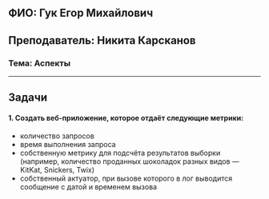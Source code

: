 ## ФИО: Гук Егор Михайлович
## Преподаватель: Никита Карсканов

### Тема: Аспекты

---

## Задачи

#### 1. Создать веб-приложение, которое отдаёт следующие метрики:
- количество запросов
- время выполнения запроса
- собственную метрику для подсчёта результатов выборки (например, количество проданных шоколадок разных видов — KitKat, Snickers, Twix)
- собственный актуатор, при вызове которого в лог выводится сообщение с датой и временем вызова 